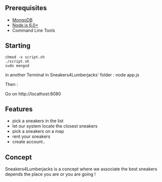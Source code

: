 Prerequisites
-------------

- [MongoDB](https://www.mongodb.org/downloads)
- [Node.js 6.0+](http://nodejs.org)
- Command Line Tools
 
Starting
-------------

    chmod -x script.sh
    ./script.sh
    sudo mongod

  in another Terminal in Sneakers4Lumberjacks' folder :
    node app.js

Then :

Go on http://localhost:8080

Features
-------------

- pick a sneakers in the list
- let our system locate the closest sneakers
- pick a sneakers on a map
- rent your sneakers
- create account..

Concept
-------------

Sneakers4Lumberjacks is a concept where we associate the best sneakers depends the place you are or you are going !

